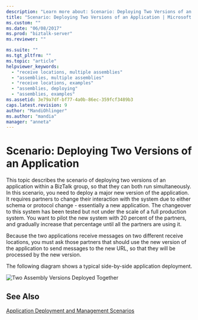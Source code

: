 ```yaml
---
description: "Learn more about: Scenario: Deploying Two Versions of an Application"
title: "Scenario: Deploying Two Versions of an Application | Microsoft Docs"
ms.custom: ""
ms.date: "06/08/2017"
ms.prod: "biztalk-server"
ms.reviewer: ""

ms.suite: ""
ms.tgt_pltfrm: ""
ms.topic: "article"
helpviewer_keywords: 
  - "receive locations, multiple assemblies"
  - "assemblies, multiple assemblies"
  - "receive locations, examples"
  - "assemblies, deploying"
  - "assemblies, examples"
ms.assetid: 3e79a7df-bf77-4a0b-86ec-359fcf3489b3
caps.latest.revision: 9
author: "MandiOhlinger"
ms.author: "mandia"
manager: "anneta"
---
```

# Scenario: Deploying Two Versions of an Application
This topic describes the scenario of deploying two versions of an application within a BizTalk group, so that they can both run simultaneously. In this scenario, you need to deploy a major new version of the application. It requires partners to change their interaction with the system due to either schema or protocol change - essentially a new application. The changeover to this system has been tested but not under the scale of a full production system. You want to pilot the new system with 20 percent of the partners, and gradually increase that percentage until all the partners are using it.  
  
 Because the two applications receive messages on two different receive locations, you must ask those partners that should use the new version of the application to send messages to the new URL, so that they will be processed by the new version.  
  
 The following diagram shows a typical side-by-side application deployment.  
  
 ![Two Assembly Versions Deployed Together](../core/media/sidebysideassemblyversions.gif "SideBySideAssemblyVersions")  
  
## See Also  
 [Application Deployment and Management Scenarios](../core/application-deployment-and-management-scenarios.md)

